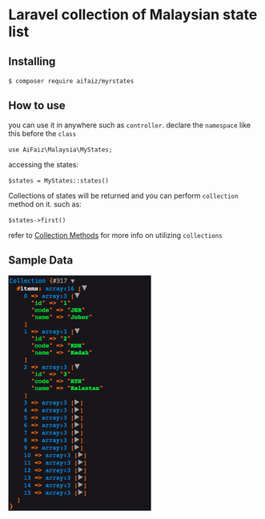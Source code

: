 # Laravel collection of Malaysian state list

## Installing

`$ composer require aifaiz/myrstates`

## How to use

you can use it in anywhere such as `controller`. declare the `namespace` like this before the `class`

`use AiFaiz\Malaysia\MyStates;`

accessing the states:

`$states = MyStates::states()`

Collections of states will be returned and you can perform `collection` method on it. such as:

`$states->first()`


refer to [Collection Methods](https://laravel.com/docs/5.8/collections#available-methods) for more info on utilizing `collections`

## Sample Data

![Collections Result](img/collection-sample.png)